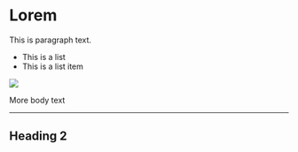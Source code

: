 <!--
title: Lorem Ipsum Post Test 2
thumbnail: /images/test.jpg
-->

# Lorem

This is paragraph text.

- This is a list
- This is a list item

![](/images/test.jpg)

More body text

---

## Heading 2
